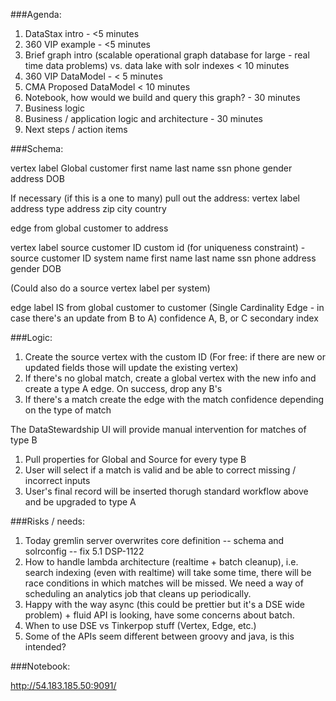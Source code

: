 ###Agenda:

1) DataStax intro - <5 minutes
2) 360 VIP example - <5 minutes
3) Brief graph intro (scalable operational graph database for large - real time data problems) vs. data lake with solr indexes < 10 minutes
4) 360 VIP DataModel - < 5 minutes
5) CMA Proposed DataModel < 10 minutes
6) Notebook, how would we build and query this graph? - 30 minutes
7) Business logic
8) Business / application logic and architecture - 30 minutes
9) Next steps / action items


###Schema:

vertex label Global customer
  first name
  last name
  ssn
  phone
  gender
  address
  DOB

If necessary (if this is a one to many) pull out the address:
vertex label address
  type
  address
  zip
  city
  country

edge from global customer to address

vertex label source customer ID
  custom id (for uniqueness constraint) - source customer ID
  system name
  first name
  last name
  ssn
  phone
  address
  gender
  DOB

(Could also do a source vertex label per system)

edge label IS from global customer to customer (Single Cardinality Edge - in case there's an update from B to A)
  confidence A, B, or C
     secondary index


###Logic:

1) Create the source vertex with the custom ID (For free: if there are new or updated fields those will update the existing vertex)
2) If there's no global match, create a global vertex with the new info and create a type A edge. On success, drop any B's
3) If there's a match create the edge with the match confidence depending on the type of match

The DataStewardship UI will provide manual intervention for matches of type B 
1) Pull properties for Global and Source for every type B 
2) User will select if a match is valid and be able to correct missing / incorrect inputs
3) User's final record will be inserted thorugh standard workflow above and be upgraded to type A

###Risks / needs:

1) Today gremlin server overwrites core definition -- schema and solrconfig  -- fix 5.1 DSP-1122
2) How to handle lambda architecture (realtime + batch cleanup), i.e. search indexing (even with realtime) will take some time, there will be race conditions in which matches will be missed.
We need a way of scheduling an analytics job that cleans up periodically.
3) Happy with the way async (this could be prettier but it's a DSE wide problem) + fluid API is looking, have some concerns about batch.
4) When to use DSE vs Tinkerpop stuff (Vertex, Edge, etc.)
5) Some of the APIs seem different between groovy and java, is this intended?

###Notebook:

http://54.183.185.50:9091/